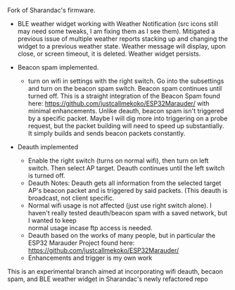 Fork of Sharandac's firmware.

- BLE weather widget working with Weather Notification (src icons still may need some tweaks, I am fixing them as I see them). Mitigated a previous issue of multiple weather reports stacking up and changing the widget to a previous weather state. Weather message will display, upon close, or screen timeout, it is deleted. Weather widget persists.

- Beacon spam implemented.
  - turn on wifi in settings with the right switch. Go into the subsettings and turn on the beacon spam switch. Beacon spam continues until turned off. This is     a straight integration of the Beacon Spam found here: https://github.com/justcallmekoko/ESP32Marauder/ with minimal enhancements.
    Unlike deauth, beacon spam isn't triggered by a specific packet. Maybe I will dig more into triggering on a probe request, but the packet building will need 
    to speed up substantially. It simply builds and sends beacon packets constantly.

- Deauth implemented
  - Enable the right switch (turns on normal wifi), then turn on left switch. Then select AP target. Deauth continues until the left switch is turned off.
  - Deauth Notes: Deauth gets all information from the selected target AP's beacon packet and is triggered by said packets. (This deauth is broadcast, not
    client specific.
  - Normal wifi usage is not affected (just use right switch alone). I haven't really tested deauth/beacon spam with a saved network, but I wanted to keep    
    normal usage incase ftp access is needed. 
  - Deauth based on the works of many people, but in particular the ESP32 Marauder Project found here: https://github.com/justcallmekoko/ESP32Marauder/
  - Enhancements and trigger is my own work

This is an experimental branch aimed at incorporating wifi deauth, becaon spam, and BLE weather widget in Sharandac's newly refactored repo 
